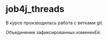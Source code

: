 # job4j_threads

В курсе производилась работа с ветками git.

Объединение зафиксированных измененЕй.